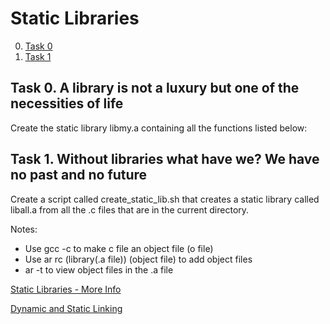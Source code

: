 # Static Libraries
0. [Task 0](#task0)
1. [Task 1](#task1)

## Task 0.<a name="task0"></a> A library is not a luxury but one of the necessities of life
Create the static library libmy.a containing all the functions listed below:

## Task 1.<a name="task1"></a> Without libraries what have we? We have no past and no future
Create a script called create_static_lib.sh that creates a static library called liball.a from all the .c files that are in the current directory.

Notes:
- Use gcc -c to make c file an object file (o file)
- Use ar rc (library(.a file)) (object file) to add object files
- ar -t to view object files in the .a file

[Static Libraries - More Info](https://docencia.ac.upc.edu/FIB/USO/Bibliografia/unix-c-libraries.html)

[Dynamic and Static Linking](https://www.youtube.com/watch?v=eW5he5uFBNM)
